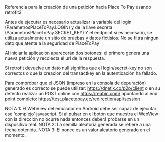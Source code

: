 Referencia para la creación de una petición hacia Place To Pay usando retrofit2

Antes de ejecutar es necesario actualizar la variable del login (ParametrosPlaceToPay.LOGIN) y de la llave secreta (ParametrosPlaceToPay.SECRET_KEY)
Y el endpoint si es necesario, se utiliza actualmente un sitio de pruebas y datos fictisios. No se filtra ningun dato que atente a la seguridad de PlaceToPay

Al iniciar la aplicación aparecerán dos botones: el primero genera una nueva petición y recolecta el url de la respuesta.

Si retrofit devuelve un dato null significa que el login/secret-key no son correctos o que la creacion del transactkey en la autenticación ha fallado.

Para comprobar que el JSON (impreso en la consola de depuración) generado es correcto se puede utilizar: https://dnetix.co/p2p/client
o en su defecto realizar un POST online con https://reqbin.com/ apuntando al end point completo: https://test.placetopay.ec/redirection/api/session

NOTA 1: El WebView del emulador en Android debe ser capaz de ejecutar ese 'complejo' javascript. Si al pulsar en el botón que muestra el WebView con la dirección no ocurre nada entonces deberá probarse en un dispositivo real.
NOTA 2: La semilla aleatoria generada se refiere a una fecha obtenida.
NOTA 3: El nonce es un valor aleatorio generado en el momento.

